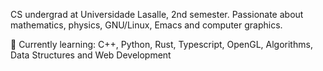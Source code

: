 CS undergrad at Universidade Lasalle, 2nd semester. Passionate about mathematics, physics, GNU/Linux, Emacs and computer graphics.

🌱 Currently learning: C++, Python, Rust, Typescript, OpenGL, Algorithms, Data Structures and Web Development
